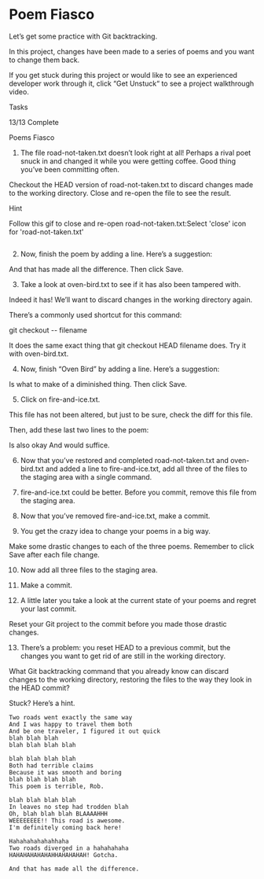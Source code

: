 # Poem Fiasco

Let’s get some practice with Git backtracking.

In this project, changes have been made to a series of poems and you want to change them back.

If you get stuck during this project or would like to see an experienced developer work through it, click “Get Unstuck“ to see a project walkthrough video.

Tasks

13/13 Complete

Poems Fiasco

1. The file road-not-taken.txt doesn’t look right at all! Perhaps a rival poet snuck in and changed it while you were getting coffee. Good thing you’ve been committing often.

Checkout the HEAD version of road-not-taken.txt to discard changes made to the working directory.
Close and re-open the file to see the result.

Hint

Follow this gif to close and re-open road-not-taken.txt:Select 'close' icon for 'road-not-taken.txt'

<img src="https://content.codecademy.com/courses/learn-git/reopen_file_in_LE_v2.gif" alt="">

2. Now, finish the poem by adding a line. Here’s a suggestion:

And that has made all the difference.
Then click Save.

3. Take a look at oven-bird.txt to see if it has also been tampered with.

Indeed it has! We’ll want to discard changes in the working directory again.

There’s a commonly used shortcut for this command:

git checkout -- filename

It does the same exact thing that git checkout HEAD filename does. Try it with oven-bird.txt.

4. Now, finish “Oven Bird” by adding a line. Here’s a suggestion:

Is what to make of a diminished thing.
Then click Save.

5. Click on fire-and-ice.txt.

This file has not been altered, but just to be sure, check the diff for this file.

Then, add these last two lines to the poem:

Is also okay
And would suffice.

6. Now that you’ve restored and completed road-not-taken.txt and oven-bird.txt and added a line to fire-and-ice.txt, add all three of the files to the staging area with a single command.

7. fire-and-ice.txt could be better. Before you commit, remove this file from the staging area.

8. Now that you’ve removed fire-and-ice.txt, make a commit.

9. You get the crazy idea to change your poems in a big way.

Make some drastic changes to each of the three poems. Remember to click Save after each file change.

10. Now add all three files to the staging area.

11. Make a commit.

12. A little later you take a look at the current state of your poems and regret your last commit.

Reset your Git project to the commit before you made those drastic changes.

13. There’s a problem: you reset HEAD to a previous commit, but the changes you want to get rid of are still in the working directory.

What Git backtracking command that you already know can discard changes to the working directory, restoring the files to the way they look in the HEAD commit?

Stuck? Here’s a hint.

    Two roads went exactly the same way
    And I was happy to travel them both
    And be one traveler, I figured it out quick
    blah blah blah
    blah blah blah blah

    blah blah blah blah
    Both had terrible claims
    Because it was smooth and boring
    blah blah blah blah
    This poem is terrible, Rob.

    blah blah blah blah
    In leaves no step had trodden blah
    Oh, blah blah blah BLAAAAHHH
    WEEEEEEEE!! This road is awesome.
    I'm definitely coming back here!

    Hahahahahahahhaha
    Two roads diverged in a hahahahaha
    HAHAHAHAHAHAHHAHAHAHAH! Gotcha.

    And that has made all the difference.
